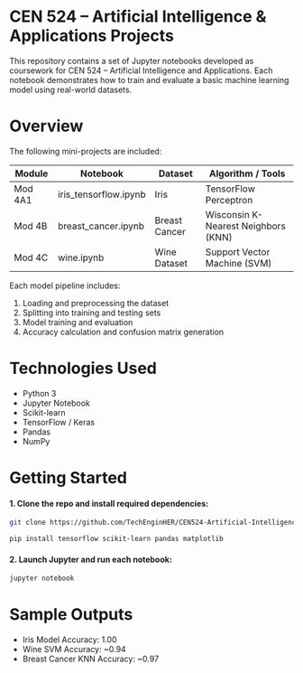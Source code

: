# CEN 524 – Artificial Intelligence & Applications Projects
This repository contains a set of Jupyter notebooks developed as coursework for CEN 524 – Artificial Intelligence and Applications.
Each notebook demonstrates how to train and evaluate a basic machine learning model using real-world datasets.

# Overview
The following mini-projects are included:

|Module|Notebook|Dataset|Algorithm / Tools
|---------|-------------|------------|--------------------
|Mod 4A1 |iris_tensorflow.ipynb |	Iris |TensorFlow Perceptron
|Mod 4B	|breast_cancer.ipynb| Breast Cancer | Wisconsin	K-Nearest Neighbors (KNN)
|Mod 4C |	wine.ipynb | Wine Dataset |	Support Vector Machine (SVM)

Each model pipeline includes:

1. Loading and preprocessing the dataset
2. Splitting into training and testing sets
3. Model training and evaluation
4. Accuracy calculation and confusion matrix generation

# Technologies Used
* Python 3
* Jupyter Notebook
* Scikit-learn
* TensorFlow / Keras
* Pandas
* NumPy

# Getting Started
#### 1. Clone the repo and install required dependencies:
  
```bash 
git clone https://github.com/TechEnginHER/CEN524-Artificial-Intelligence-Applications.git
```
```bash
pip install tensorflow scikit-learn pandas matplotlib
```
#### 2. Launch Jupyter and run each notebook:

```bash 
jupyter notebook
```
# Sample Outputs

* Iris Model Accuracy: 1.00  
* Wine SVM Accuracy: ~0.94  
* Breast Cancer KNN Accuracy: ~0.97

